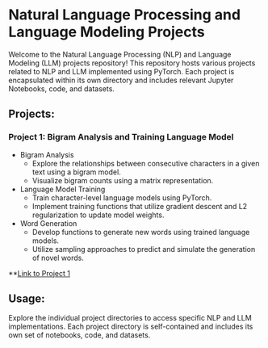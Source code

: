 # Natural Language Processing and Language Modeling Projects

Welcome to the Natural Language Processing (NLP) and Language Modeling (LLM) projects repository! This repository hosts various projects related to NLP and LLM implemented using PyTorch. Each project is encapsulated within its own directory and includes relevant Jupyter Notebooks, code, and datasets.

## Projects:

### Project 1: Bigram Analysis and Training Language Model
- Bigram Analysis
    - Explore the relationships between consecutive characters in a given text using a bigram model.
    - Visualize bigram counts using a matrix representation.
- Language Model Training
    - Train character-level language models using PyTorch.
    - Implement training functions that utilize gradient descent and L2 regularization to update model weights.
- Word Generation
    - Develop functions to generate new words using trained language models.
    - Utilize sampling approaches to predict and simulate the generation of novel words.

**[Link to Project 1](./Bigram_Analysis_and_Training_Language_Model/) 

## Usage:

Explore the individual project directories to access specific NLP and LLM implementations. Each project directory is self-contained and includes its own set of notebooks, code, and datasets.


